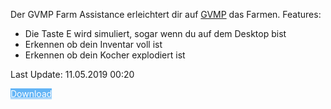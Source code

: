 Der GVMP Farm Assistance erleichtert dir auf [GVMP](https://www.gvmp.de) das Farmen.
Features:
* Die Taste E wird simuliert, sogar wenn du auf dem Desktop bist
* Erkennen ob dein Inventar voll ist
* Erkennen ob dein Kocher explodiert ist

Last Update: 11.05.2019 00:20

<a href="https://dl.headzfetz.pw/gvmp.rar" class="btn" style="background-color: #64b5f6; color: white;">Download</a>
